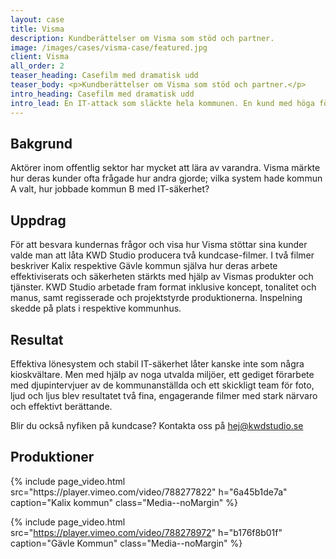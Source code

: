 ```yaml
---
layout: case
title: Visma
description: Kundberättelser om Visma som stöd och partner.
image: /images/cases/visma-case/featured.jpg
client: Visma
all_order: 2
teaser_heading: Casefilm med dramatisk udd
teaser_body: <p>Kundberättelser om Visma som stöd och partner.</p>
intro_heading: Casefilm med dramatisk udd
intro_lead: En IT-attack som släckte hela kommunen. En kund med höga förväntningar. I två filmer berättar Vismas kunder själva om stödet de fått och Visma som samarbetspartner.
---
```


## Bakgrund

Aktörer inom offentlig sektor har mycket att lära av varandra. Visma märkte hur deras kunder ofta frågade hur andra gjorde; vilka system hade kommun A valt, hur jobbade kommun B med IT-säkerhet? 

## Uppdrag 

För att besvara kundernas frågor och visa hur Visma stöttar sina kunder valde man att låta KWD Studio producera två kundcase-filmer. I två filmer beskriver Kalix respektive Gävle kommun själva hur deras arbete effektiviserats och säkerheten stärkts med hjälp av Vismas produkter och tjänster. KWD Studio arbetade fram format inklusive koncept, tonalitet och manus, samt regisserade och projektstyrde produktionerna. Inspelning skedde på plats i respektive kommunhus. 

## Resultat

Effektiva lönesystem och stabil IT-säkerhet låter kanske inte som några kioskvältare. Men med hjälp av noga utvalda miljöer, ett gediget förarbete med djupintervjuer av de kommunanställda och ett skickligt team för foto, ljud och ljus blev resultatet två fina, engagerande filmer med stark närvaro och effektivt berättande.

Blir du också nyfiken på kundcase? Kontakta oss på hej@kwdstudio.se


## Produktioner

<div class="Grid-offset u-spacingTopDecaGentle">
  <div class="Grid Grid--padded Grid--compensatePadded">
    <div class="Grid-item Grid-item-s--12-of-24">
{%
  include page_video.html
  src="https://player.vimeo.com/video/788277822"
  h="6a45b1de7a"
  caption="Kalix kommun"
  class="Media--noMargin"
%}
    </div>
    <div class="Grid-item Grid-item-s--12-of-24">

{%
  include page_video.html
  src="https://player.vimeo.com/video/788278972"
  h="b176f8b01f"
  caption="Gävle Kommun"
  class="Media--noMargin"
%}
    </div>
  </div>
</div>

